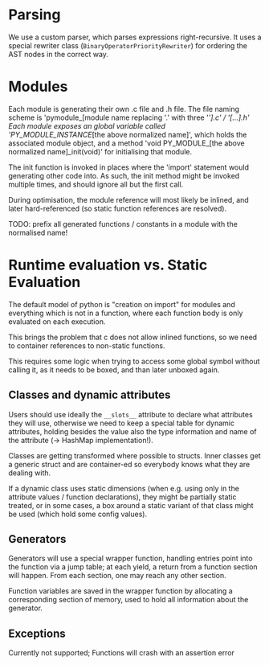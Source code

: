 
# Parsing

We use a custom parser, which parses expressions right-recursive.
It uses a special rewriter class (`BinaryOperatorPriorityRewriter`)
for ordering the AST nodes in the correct way.


# Modules


Each module is generating their own .c file and .h file.
The file naming scheme is 'pymodule_[module name replacing '.' with three '_'].c' / '[...].h'
Each module exposes an global variable called 'PY_MODULE_INSTANCE_[the above normalized name]',
which holds the associated module object, and a method 'void PY_MODULE_[the above normalized name]_init(void)'
for initialising that module.

The init function is invoked in places where the 'import' statement would generating other code into.
As such, the init method might be invoked multiple times, and should ignore all but the first call.

During optimisation, the module reference will most likely be inlined, and later hard-referenced
(so static function references are resolved).

TODO: prefix all generated functions / constants in a module with the normalised name!


# Runtime evaluation vs. Static Evaluation

The default model of python is "creation on import" for modules and everything which is not in a function,
where each function body is only evaluated on each execution.

This brings the problem that c does not allow inlined functions, so we need to container references to
non-static functions.

This requires some logic when trying to access some global symbol without calling it, as it
needs to be boxed, and than later unboxed again.

## Classes and dynamic attributes

Users should use ideally the ```__slots__``` attribute to declare what attributes they will use,
otherwise we need to keep a special table for dynamic attributes, holding besides the value also
the type information and name of the attribute (-> HashMap implementation!).

Classes are getting transformed where possible to structs.
Inner classes get a generic struct and are container-ed so everybody knows
what they are dealing with.

If a dynamic class uses static dimensions (when e.g. using only in the attribute values / function
declarations), they might be partially static treated, or in some cases,
a box around a static variant of that class might be used (which hold some config values).

## Generators

Generators will use a special wrapper function,
handling entries point into the function via a jump table;
at each yield, a return from a function section will happen.
From each section, one may reach any other section.

Function variables are saved in the wrapper function by allocating
a corresponding section of memory, used to hold all information about the generator.

## Exceptions

Currently not supported; Functions will crash with an assertion error


